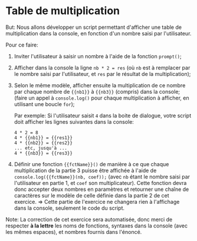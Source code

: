 # Table de multiplication

But: Nous allons développer un script permettant d'afficher une table de multiplication dans la console, en fonction d'un nombre saisi par l'utilisateur.

Pour ce faire:

1. Inviter l'utilisateur à saisir un nombre à l'aide de la fonction `prompt()`;
2. Afficher dans la console la ligne `nb * 2 = res` (où `nb` est à remplacer par le nombre saisi par l'utilisateur, et `res` par le résultat de la multiplication);
3. Selon le même modèle, afficher ensuite la multiplication de ce nombre par chaque nombre de `{{nb1}}` à `{{nb3}}` (compris) dans la console; (faire un appel à `console.log()` pour chaque multiplication à afficher, en utilisant une boucle `for`);

    Par exemple: Si l'utilisateur saisit `4` dans la boite de dialogue, votre script doit afficher les lignes suivantes dans la console:

    ```
    4 * 2 = 8
    4 * {{nb1}} = {{res1}}
    4 * {{nb2}} = {{res2}}
    ... etc, jusqu'à ...
    4 * {{nb3}} = {{res3}}
    ```

4. Définir une fonction `{{fctName}}()` de manière à ce que chaque multiplication de la partie 3 puisse être affichée à l'aide de `console.log({{fctName}}(nb, coef));` (avec `nb` étant le nombre saisi par l'utilisateur en partie 1, et `coef` son multiplicateur). Cette fonction devra donc accepter deux nombres en paramètres et retourner une chaîne de caractères sur le modèle de celle définie dans la partie 2 de cet exercice. => Cette partie de l'exercice ne changera rien à l'affichage dans la console, seulement le code du script.

Note: La correction de cet exercice sera automatisée, donc merci de respecter **à la lettre** les noms de fonctions, syntaxes dans la console (avec les mêmes espaces), et nombres fournis dans l'énoncé.
